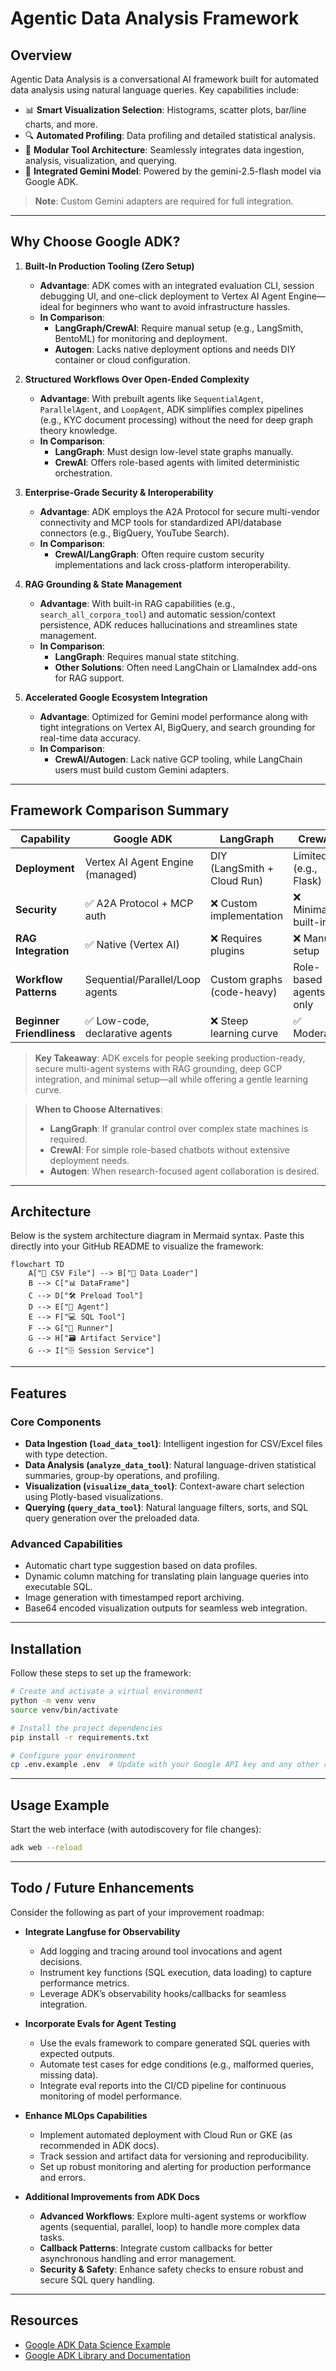 # Agentic Data Analysis Framework

## Overview

Agentic Data Analysis is a conversational AI framework built for automated data analysis using natural language queries. Key capabilities include:

- 📊 **Smart Visualization Selection**: Histograms, scatter plots, bar/line charts, and more.
- 🔍 **Automated Profiling**: Data profiling and detailed statistical analysis.
- 🧩 **Modular Tool Architecture**: Seamlessly integrates data ingestion, analysis, visualization, and querying.
- 🤖 **Integrated Gemini Model**: Powered by the gemini-2.5-flash model via Google ADK.

> **Note**: Custom Gemini adapters are required for full integration.

---

## Why Choose Google ADK?

1. **Built-In Production Tooling (Zero Setup)**
   - **Advantage**: ADK comes with an integrated evaluation CLI, session debugging UI, and one-click deployment to Vertex AI Agent Engine—ideal for beginners who want to avoid infrastructure hassles.
   - **In Comparison**:
     - **LangGraph/CrewAI**: Require manual setup (e.g., LangSmith, BentoML) for monitoring and deployment.
     - **Autogen**: Lacks native deployment options and needs DIY container or cloud configuration.

2. **Structured Workflows Over Open-Ended Complexity**
   - **Advantage**: With prebuilt agents like `SequentialAgent`, `ParallelAgent`, and `LoopAgent`, ADK simplifies complex pipelines (e.g., KYC document processing) without the need for deep graph theory knowledge.
   - **In Comparison**:
     - **LangGraph**: Must design low-level state graphs manually.
     - **CrewAI**: Offers role-based agents with limited deterministic orchestration.

3. **Enterprise-Grade Security & Interoperability**
   - **Advantage**: ADK employs the A2A Protocol for secure multi-vendor connectivity and MCP tools for standardized API/database connectors (e.g., BigQuery, YouTube Search).
   - **In Comparison**:
     - **CrewAI/LangGraph**: Often require custom security implementations and lack cross-platform interoperability.

4. **RAG Grounding & State Management**
   - **Advantage**: With built-in RAG capabilities (e.g., `search_all_corpora_tool`) and automatic session/context persistence, ADK reduces hallucinations and streamlines state management.
   - **In Comparison**:
     - **LangGraph**: Requires manual state stitching.
     - **Other Solutions**: Often need LangChain or LlamaIndex add-ons for RAG support.

5. **Accelerated Google Ecosystem Integration**
   - **Advantage**: Optimized for Gemini model performance along with tight integrations on Vertex AI, BigQuery, and search grounding for real-time data accuracy.
   - **In Comparison**:
     - **CrewAI/Autogen**: Lack native GCP tooling, while LangChain users must build custom Gemini adapters.

---

## Framework Comparison Summary

| **Capability**          | **Google ADK**                       | **LangGraph**                 | **CrewAI**               |
|-------------------------|--------------------------------------|-------------------------------|--------------------------|
| **Deployment**          | Vertex AI Agent Engine (managed)     | DIY (LangSmith + Cloud Run)    | Limited (e.g., Flask)    |
| **Security**            | ✅ A2A Protocol + MCP auth           | ❌ Custom implementation      | ❌ Minimal built-in      |
| **RAG Integration**     | ✅ Native (Vertex AI)                | ❌ Requires plugins            | ❌ Manual setup          |
| **Workflow Patterns**   | Sequential/Parallel/Loop agents      | Custom graphs (code-heavy)    | Role-based agents only  |
| **Beginner Friendliness** | ✅ Low-code, declarative agents     | ❌ Steep learning curve       | ✅ Moderate             |

> **Key Takeaway**: ADK excels for people seeking production-ready, secure multi-agent systems with RAG grounding, deep GCP integration, and minimal setup—all while offering a gentle learning curve.

> **When to Choose Alternatives**:
> - **LangGraph**: If granular control over complex state machines is required.
> - **CrewAI**: For simple role-based chatbots without extensive deployment needs.
> - **Autogen**: When research-focused agent collaboration is desired.

---

## Architecture

Below is the system architecture diagram in Mermaid syntax. Paste this directly into your GitHub README to visualize the framework:

```mermaid
flowchart TD
    A["📄 CSV File"] --> B["🧩 Data Loader"]
    B --> C["📊 DataFrame"]
    C --> D["🛠️ Preload Tool"]
    D --> E["🤖 Agent"]
    E --> F["💻 SQL Tool"]
    F --> G["🚀 Runner"]
    G --> H["🗃️ Artifact Service"]
    G --> I["🗄️ Session Service"]
```

---

## Features

### Core Components

- **Data Ingestion (`load_data_tool`)**: Intelligent ingestion for CSV/Excel files with type detection.
- **Data Analysis (`analyze_data_tool`)**: Natural language-driven statistical summaries, group-by operations, and profiling.
- **Visualization (`visualize_data_tool`)**: Context-aware chart selection using Plotly-based visualizations.
- **Querying (`query_data_tool`)**: Natural language filters, sorts, and SQL query generation over the preloaded data.

### Advanced Capabilities

- Automatic chart type suggestion based on data profiles.
- Dynamic column matching for translating plain language queries into executable SQL.
- Image generation with timestamped report archiving.
- Base64 encoded visualization outputs for seamless web integration.

---

## Installation

Follow these steps to set up the framework:

```bash
# Create and activate a virtual environment
python -m venv venv
source venv/bin/activate

# Install the project dependencies
pip install -r requirements.txt

# Configure your environment
cp .env.example .env  # Update with your Google API key and any other required settings
```

---

## Usage Example

Start the web interface (with autodiscovery for file changes):

```bash
adk web --reload
```

---

## Todo / Future Enhancements

Consider the following as part of your improvement roadmap:

- **Integrate Langfuse for Observability**
  - Add logging and tracing around tool invocations and agent decisions.
  - Instrument key functions (SQL execution, data loading) to capture performance metrics.
  - Leverage ADK’s observability hooks/callbacks for seamless integration.

- **Incorporate Evals for Agent Testing**
  - Use the evals framework to compare generated SQL queries with expected outputs.
  - Automate test cases for edge conditions (e.g., malformed queries, missing data).
  - Integrate eval reports into the CI/CD pipeline for continuous monitoring of model performance.

- **Enhance MLOps Capabilities**
  - Implement automated deployment with Cloud Run or GKE (as recommended in ADK docs).
  - Track session and artifact data for versioning and reproducibility.
  - Set up robust monitoring and alerting for production performance and errors.

- **Additional Improvements from ADK Docs**
  - **Advanced Workflows**: Explore multi-agent systems or workflow agents (sequential, parallel, loop) to handle more complex data tasks.
  - **Callback Patterns**: Integrate custom callbacks for better asynchronous handling and error management.
  - **Security & Safety**: Enhance safety checks to ensure robust and secure SQL query handling.

---

## Resources

- [Google ADK Data Science Example](https://github.com/google/adk-samples/tree/main/python/agents/data-science/data_science)
- [Google ADK Library and Documentation](https://github.com/google/adk-python?tab=readme-ov-file)
